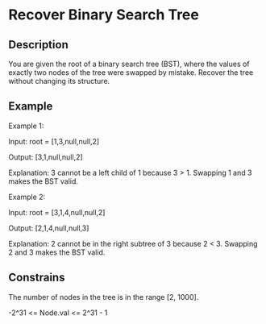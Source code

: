 # Recover Binary Search Tree

## Description

You are given the root of a binary search tree (BST), where the values of exactly two nodes of the tree were swapped by mistake. Recover the tree without changing its structure.

## Example 

Example 1: 

Input: root = [1,3,null,null,2]

Output: [3,1,null,null,2]

Explanation: 3 cannot be a left child of 1 because 3 > 1. Swapping 1 and 3 makes the BST valid.

Example 2:

Input: root = [3,1,4,null,null,2]

Output: [2,1,4,null,null,3]

Explanation: 2 cannot be in the right subtree of 3 because 2 < 3. Swapping 2 and 3 makes the BST valid.

## Constrains

The number of nodes in the tree is in the range [2, 1000].

-2^31 <= Node.val <= 2^31 - 1